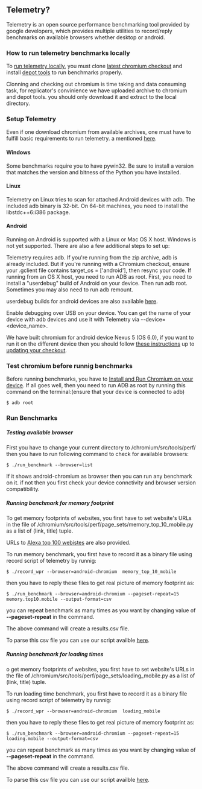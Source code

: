 ## Telemetry?
Telemetry is an open source performance benchmarking tool provided by google developers, which provides multiple utilities to record/reply benchmarks on available browsers whether desktop or android.

### How to run telemetry benchmarks locally
To [run telemetry locally](https://github.com/catapult-project/catapult/blob/master/telemetry/docs/run_benchmarks_locally.md), you must clone [latest chromium checkout](https://chromium.googlesource.com/chromium/src/+/master/docs/android_build_instructions.md#install-depot_tools) and install [depot tools](https://chromium.googlesource.com/chromium/src/+/master/docs/android_build_instructions.md#install-depot_tools)  to run benchmarks properly.

Clonning and checking out chromium is time taking and data consuming task, for replicator's convinience we have uploaded archive to chromium and depot tools. you should only download it and extract to the local directory.

### Setup Telemetry
Even if one download chromium from available archives, one must have to fulfill basic requirements to run telemetry.
a mentioned [here](https://github.com/catapult-project/catapult/blob/master/telemetry/docs/run_benchmarks_locally.md).
#### Windows
Some benchmarks require you to have pywin32. Be sure to install a version that matches the version and bitness of the Python you have installed.

#### Linux
Telemetry on Linux tries to scan for attached Android devices with adb. The included adb binary is 32-bit. On 64-bit machines, you need to install the libstdc++6:i386 package.

#### Android
Running on Android is supported with a Linux or Mac OS X host. Windows is not yet supported. There are also a few additional steps to set up:

Telemetry requires adb. If you're running from the zip archive, adb is already included. But if you're running with a Chromium checkout, ensure your .gclient file contains target_os = ['android'], then resync your code.
If running from an OS X host, you need to run ADB as root. First, you need to install a "userdebug" build of Android on your device. Then run adb root. Sometimes you may also need to run adb remount.

userdebug builds for android devices are also available [here](https://github.com/ehsanlatif/Understanding-Mobile-QoE-Under-Low-Memory/tree/master/web_browser_experiments/am_footprint_web/user_debug_build_images).

Enable debugging over USB on your device.
You can get the name of your device with adb devices and use it with Telemetry via --device=<device_name>.



We have built chromium for android device Nexus 5 (OS 6.0), if you want to run it on the different device then you should follow [these instructions](https://chromium.googlesource.com/chromium/src/+/master/docs/android_build_instructions.md#setting-up-the-build) up to [updating your checkout](https://chromium.googlesource.com/chromium/src/+/master/docs/android_build_instructions.md#updating-your-checkout).

### Test chromium before runnig benchmarks
Before running benchmarks, you have to [Install and Run Chromium on your device](https://chromium.googlesource.com/chromium/src/+/master/docs/android_build_instructions.md#installing-and-running-chromium-on-a-device).
If all goes well, then you need to run ADB as root by running this command on the terminal:(ensure that your device is connected to adb)
``` terminal
$ adb root
```

### Run Benchmarks
##### Testing available browser
First you have to change your current directory to /chromium/src/tools/perf/
then you have to run following command to check for available browsers:
``` terminal
$ ./run_benchmark --browser=list
```
If it shows android-chromium as browser then you can run any benchmark on it. if not then you first check your device connctivity and browser version compatibility.

##### Running benchmark for memory footprint 
To get memory footprints of websites, you first have to set website's URLs in the file of /chromium/src/tools/perf/page_sets/memory_top_10_mobile.py as a list of (link, title) tuple.

URLs to [Alexa top 100 webistes](https://github.com/ehsanlatif/Understanding-Mobile-QoE-Under-Low-Memory/tree/master/web_browser_experiments/am_footprint_web/samples/top_100_pages) are also provided.

To run memory benchmark, you first have to record it as a binary file using record script of telemetry by runnig:
```terminal
$ ./record_wpr --browser=android-chromium  memory_top_10_mobile
```
then you have to reply these files to get real picture of memory footprint as:
```terminal
$ ./run_benchmark --browser=android-chromium --pageset-repeat=15 memory.top10.mobile --output-format=csv
```
you can repeat benchmark as many times as you want by changing value of **--pageset-repeat** in the command.

The above command will create a results.csv file.

To parse this csv file you can use our script availble [here](https://github.com/ehsanlatif/Understanding-Mobile-QoE-Under-Low-Memory/tree/master/web_browser_experiments/am_footprint_web/csv_parsers/mem_process_files.py).


##### Running benchmark for loading times
o get memory footprints of websites, you first have to set website's URLs in the file of /chromium/src/tools/perf/page_sets/loading_mobile.py as a list of (link, title) tuple.

To run loading time benchmark, you first have to record it as a binary file using record script of telemetry by runnig:
```terminal
$ ./record_wpr --browser=android-chromium  loading_mobile
```
then you have to reply these files to get real picture of memory footprint as:
```terminal
$ ./run_benchmark --browser=android-chromium --pageset-repeat=15 loading.mobile --output-format=csv
```
you can repeat benchmark as many times as you want by changing value of **--pageset-repeat** in the command.

The above command will create a results.csv file.

To parse this csv file you can use our script availble [here](https://github.com/ehsanlatif/Understanding-Mobile-QoE-Under-Low-Memory/tree/master/web_browser_experiments/am_footprint_web/csv_parsers/plt_process_files.py).
